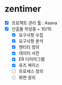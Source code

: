 # zentimer

- [x] 프로젝트 관리 툴 : Asana
- [x] 산출물 작성중 ~ 10/15
  - [x] 요구사항 수집
  - [x] 요구사항 분석
  - [x] 엔티티 정의
  - [x] 데이터 사전
  - [x] ER 다이어그램
  - [x] 유즈 케이스
  - [ ] 프로세스 정의
  - [ ] 화면 정의
